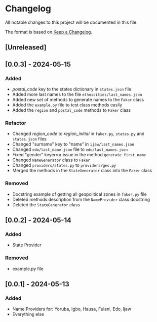 # Changelog

All notable changes to this project will be documented in this file.

The format is based on [Keep a Changelog](https://keepachangelog.com/en/1.0.0/).

## [Unreleased]

## [0.0.3] - 2024-05-15

### Added

- *postal_code* key to the states dictionary in `states.json` file
- Added more last names to the file `ethnicities/last_names.json`
- Added new set of methods to generate names to the `Faker` class
- Added the `example.py` file to test class methods easily
- Added the `region` and `postal_code` methods to `Faker` class

### Refactor

- Changed *region_code* to *region_initial* in `faker.py`, `states.py` and `states.json` files
- Changed "surname" key to "name" in `ijaw/last_names.json`
- Changed `edo/last_name.json` file to `edo/last_names.json`
- Fixed "gender" keyerror issue in the method `generate_first_name`
- Changed `NameGenerator` class to `Faker`
- Changed `providers/states.py` to `providers/geo.py`
- Merged the methods in the `StateGenerator` class into the `Faker` class

### Removed

- Docstring example of getting all geopolitical zones in `faker.py` file
- Deleted methods description from the `NameProvider` class docstring
- Deleted the `StateGenerator` class

## [0.0.2] - 2024-05-14

### Added

- State Provider

### Removed

- example.py file

## [0.0.1] - 2024-05-13

### Added

- Name Providers for: Yoruba, Igbo, Hausa, Fulani, Edo, Ijaw
- Everything else
